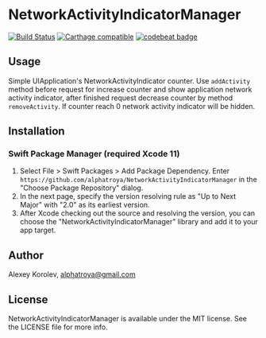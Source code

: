 # NetworkActivityIndicatorManager

[![Build Status](https://travis-ci.org/alphatroya/NetworkActivityIndicatorManager.svg?branch=master)](https://travis-ci.org/alphatroya/NetworkActivityIndicatorManager)
[![Carthage compatible](https://img.shields.io/badge/Carthage-compatible-4BC51D.svg?style=flat)](https://github.com/Carthage/Carthage)
[![codebeat badge](https://codebeat.co/badges/b9f64cba-baea-4ac6-ac9c-eedf093a72fe)](https://codebeat.co/projects/github-com-alphatroya-networkactivityindicatormanager)

## Usage

Simple UIApplication's NetworkActivityIndicator counter. Use `addActivity` method before request for increase counter and show application network activity indicator, after finished request decrease counter by method `removeActivity`. If counter reach 0 network activity indicator will be hidden.

## Installation

### Swift Package Manager (required Xcode 11)

1. Select File > Swift Packages > Add Package Dependency. Enter `https://github.com/alphatroya/NetworkActivityIndicatorManager` in the "Choose Package Repository" dialog.
2. In the next page, specify the version resolving rule as "Up to Next Major" with "2.0" as its earliest version.
3. After Xcode checking out the source and resolving the version, you can choose the "NetworkActivityIndicatorManager" library and add it to your app target.

## Author
Alexey Korolev, alphatroya@gmail.com

## License
NetworkActivityIndicatorManager is available under the MIT license. See the LICENSE file for more info. 
